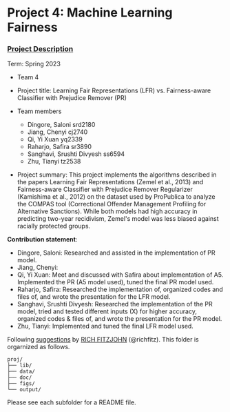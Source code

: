 # Project 4: Machine Learning Fairness

### [Project Description](doc/project4_desc.md)

Term: Spring 2023

+ Team 4
+ Project title: Learning Fair Representations (LFR) vs. Fairness-aware Classifier with Prejudice Remover (PR)
+ Team members
	+ Dingore, Saloni srd2180
	+ Jiang, Chenyi cj2740
	+ Qi, Yi Xuan yq2339
	+ Raharjo, Safira sr3890
	+ Sanghavi, Srushti Divyesh ss6594
	+ Zhu, Tianyi tz2538

+ Project summary: This project implements the algorithms described in the papers Learning Fair Representations (Zemel et al., 2013) and Fairness-aware Classifier with Prejudice Remover Regularizer (Kamishima et al., 2012) on the dataset used by ProPublica to analyze the COMPAS tool (Correctional Offender Management Profiling for Alternative Sanctions). While both models had high accuracy in predicting two-year recidivism, Zemel's model was less biased against racially protected groups.

**Contribution statement**: 
+ Dingore, Saloni: Researched and assisted in the implementation of PR model.
+ Jiang, Chenyi: 
+ Qi, Yi Xuan: Meet and discussed with Safira about implementation of A5. Implemented the PR (A5 model used), tuned the final PR model used.
+ Raharjo, Safira: Researched the implementation of, organized codes and files of, and wrote the presentation for the LFR model.
+ Sanghavi, Srushti Divyesh: Researched the implementation of the PR model, tried and tested different inputs (X) for higher accuracy, organized codes & files of, and wrote the presentation for the PR model.
+ Zhu, Tianyi: Implemented and tuned the final LFR model used.

Following [suggestions](http://nicercode.github.io/blog/2013-04-05-projects/) by [RICH FITZJOHN](http://nicercode.github.io/about/#Team) (@richfitz). This folder is orgarnized as follows.

```
proj/
├── lib/
├── data/
├── doc/
├── figs/
└── output/
```

Please see each subfolder for a README file.
